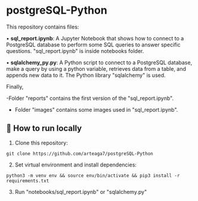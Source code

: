 # postgreSQL-Python
This repository contains files:

• **sql_report.ipynb**: A Jupyter Notebook that shows how to connect to a PostgreSQL database to perform some SQL queries to answer specific questions.
"sql_report.ipynb" is inside notebooks folder.

• **sqlalchemy_py.py**: A Python script to connect to a PostgreSQL database, make a query by using a python variable, retrieves data from a table, and appends new data to it. The Python library "sqlalchemy" is used.

Finally,

-Folder "reports" contains the first version of the "sql_report.ipynb".

- Folder "images" contains some images used in "sql_report.ipynb".

## 🚀 How to run locally
1. Clone this repository:
```
git clone https://github.com/arteaga7/postgreSQL-Python
```
2. Set virtual environment and install dependencies:
```
python3 -m venv env && source env/bin/activate && pip3 install -r requirements.txt
```
3. Run "notebooks/sql_report.ipynb" or "sqlalchemy.py"